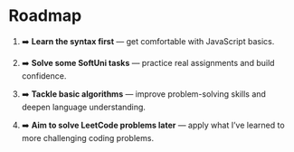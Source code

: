 # Roadmap

1. ➡️ **Learn the syntax first** — get comfortable with JavaScript basics.

2. ➡️ **Solve some SoftUni tasks** — practice real assignments and build confidence.

3. ➡️ **Tackle basic algorithms** — improve problem-solving skills and deepen language understanding.

4. ➡️ **Aim to solve LeetCode problems later** — apply what I’ve learned to more challenging coding problems.

